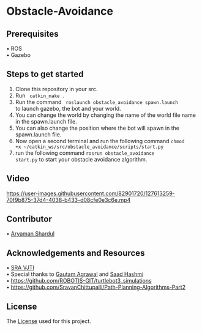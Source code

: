 # Obstacle-Avoidance

## Prerequisites
•	ROS </br>
•	Gazebo

## Steps to get started
1. Clone this repository in your src.
2. Run <code> catkin_make </code>.
3. Run the command <code> roslaunch obstacle_avoidance spawn.launch </code> to launch gazebo, the bot and your world.
4. You can change the world by changing the name of the world file name in the spawn.launch file.
5. You can also change the position where the bot will spawn in the spawn.launch file.
6. Now open a second terminal and run the following command <code>chmod +x ~/catkin_ws/src/obstacle_avoidance/scripts/start.py</code>
7. run the following command <code>rosrun obstacle_avoidance start.py</code> to start your obstacle avoidance algorithm.

## Video
https://user-images.githubusercontent.com/82901720/127613259-70f9b875-37d4-4038-b433-d08cfe0e3c6e.mp4

## Contributor
•	[Aryaman Shardul](https://github.com/Aryaman22102002)

## Acknowledgements and Resources
•	[SRA VJTI](https://www.sravjti.in/) </br>
•	Special thanks to [Gautam Agrawal](https://github.com/gautam-dev-maker) and [Saad Hashmi](https://github.com/hashmis79) </br>
•	https://github.com/ROBOTIS-GIT/turtlebot3_simulations</br>
• https://github.com/SravanChittupalli/Path-Planning-Algorithms-Part2

## License
The [License](https://github.com/Aryaman22102002/Obstacle-Avoidance/blob/main/LICENSE) used for this project.



